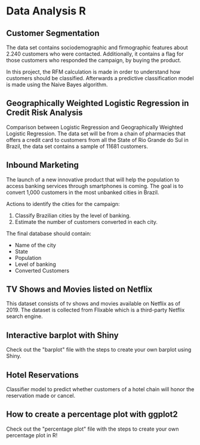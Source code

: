 # Data Analysis R

## Customer Segmentation
The data set contains sociodemographic and firmographic features about 2.240 customers who were contacted. Additionally, it contains a flag for those customers who responded the campaign, by buying the product.

In this project, the RFM calculation is made in order to understand how customers should be classified. Afterwards a predictive classification model is made using the Naive Bayes algorithm.

## Geographically Weighted Logistic Regression in Credit Risk Analysis
Comparison between Logistic Regression and Geographically Weighted Logistic Regression. The data set will be from a chain of pharmacies that offers a credit card to customers from all the State of Rio Grande do Sul in Brazil, the data set contains a sample of 11681 customers.

## Inbound Marketing
The launch of a new innovative product that will help the population to access banking services through smartphones is coming. The goal is to convert 1,000 customers in the most unbanked cities in Brazil.

Actions to identify the cities for the campaign:

1) Classify Brazilian cities by the level of banking.
2) Estimate the number of customers converted in each city.

The final database should contain:

- Name of the city
- State
- Population
- Level of banking
- Converted Customers

## TV Shows and Movies listed on Netflix
This dataset consists of tv shows and movies available on Netflix as of 2019. The dataset is collected from Flixable which is a third-party Netflix search engine.

## Interactive barplot with Shiny
Check out the "barplot" file with the steps to create your own barplot using Shiny.

## Hotel Reservations
Classifier model to predict whether customers of a hotel chain will honor the reservation made or cancel.

## How to create a percentage plot with ggplot2
Check out the "percentage plot" file with the steps to create your own percentage plot in R!
